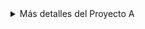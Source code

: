 <details>
  <summary>Más detalles del Proyecto A</summary>
  - Core features  
  - Lighthouse score  
</details>

